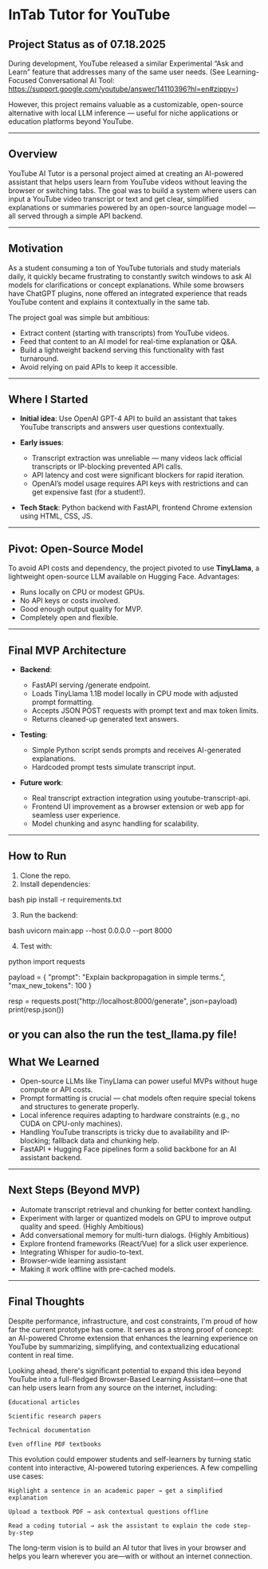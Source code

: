 # InTab Tutor for YouTube 

## Project Status as of 07.18.2025

During development, YouTube released a similar Experimental “Ask and Learn” feature that addresses many of the same user needs. (See Learning-Focused Conversational AI Tool: https://support.google.com/youtube/answer/14110396?hl=en#zippy=)

However, this project remains valuable as a customizable, open-source alternative with local LLM inference — useful for niche applications or education platforms beyond YouTube.

---



## Overview

YouTube AI Tutor is a personal project aimed at creating an AI-powered assistant that helps users learn from YouTube videos without leaving the browser or switching tabs. The goal was to build a system where users can input a YouTube video transcript or text and get clear, simplified explanations or summaries powered by an open-source language model — all served through a simple API backend.

---

## Motivation

As a student consuming a ton of YouTube tutorials and study materials daily, it quickly became frustrating to constantly switch windows to ask AI models for clarifications or concept explanations. While some browsers have ChatGPT plugins, none offered an integrated experience that reads YouTube content and explains it contextually in the same tab.

The project goal was simple but ambitious:

* Extract content (starting with transcripts) from YouTube videos.
* Feed that content to an AI model for real-time explanation or Q\&A.
* Build a lightweight backend serving this functionality with fast turnaround.
* Avoid relying on paid APIs to keep it accessible.

---

## Where I Started

* **Initial idea**: Use OpenAI GPT-4 API to build an assistant that takes YouTube transcripts and answers user questions contextually.
* **Early issues**:

  * Transcript extraction was unreliable — many videos lack official transcripts or IP-blocking prevented API calls.
  * API latency and cost were significant blockers for rapid iteration.
  * OpenAI’s model usage requires API keys with restrictions and can get expensive fast (for a student!).
* **Tech Stack**: Python backend with FastAPI, frontend Chrome extension using HTML, CSS, JS.

---

## Pivot: Open-Source Model

To avoid API costs and dependency, the project pivoted to use **TinyLlama**, a lightweight open-source LLM available on Hugging Face. Advantages:

* Runs locally on CPU or modest GPUs.
* No API keys or costs involved.
* Good enough output quality for MVP.
* Completely open and flexible.

---

## Final MVP Architecture

* **Backend**:

  * FastAPI serving /generate endpoint.
  * Loads TinyLlama 1.1B model locally in CPU mode with adjusted prompt formatting.
  * Accepts JSON POST requests with prompt text and max token limits.
  * Returns cleaned-up generated text answers.

* **Testing**:

  * Simple Python script sends prompts and receives AI-generated explanations.
  * Hardcoded prompt tests simulate transcript input.

* **Future work**:

  * Real transcript extraction integration using youtube-transcript-api.
  * Frontend UI improvement as a browser extension or web app for seamless user experience.
  * Model chunking and async handling for scalability.
  

---

## How to Run

1. Clone the repo.
2. Install dependencies:

bash
pip install -r requirements.txt



3. Run the backend:

bash
uvicorn main:app --host 0.0.0.0 --port 8000



4. Test with:

python
import requests

payload = {
  "prompt": "Explain backpropagation in simple terms.",
  "max_new_tokens": 100
}

resp = requests.post("http://localhost:8000/generate", json=payload)
print(resp.json())


or you can also the run the test_llama.py file!
---

## What We Learned

* Open-source LLMs like TinyLlama can power useful MVPs without huge compute or API costs.
* Prompt formatting is crucial — chat models often require special tokens and structures to generate properly.
* Local inference requires adapting to hardware constraints (e.g., no CUDA on CPU-only machines).
* Handling YouTube transcripts is tricky due to availability and IP-blocking; fallback data and chunking help.
* FastAPI + Hugging Face pipelines form a solid backbone for an AI assistant backend.

---

## Next Steps (Beyond MVP)

* Automate transcript retrieval and chunking for better context handling.
* Experiment with larger or quantized models on GPU to improve output quality and speed. (Highly Ambitious)
* Add conversational memory for multi-turn dialogs. (Highly Ambitious)
* Explore frontend frameworks (React/Vue) for a slick user experience.
* Integrating Whisper for audio-to-text.
* Browser-wide learning assistant
* Making it work offline with pre-cached models. 

---

## Final Thoughts

Despite performance, infrastructure, and cost constraints, I'm proud of how far the current prototype has come. It serves as a strong proof of concept: an AI-powered Chrome extension that enhances the learning experience on YouTube by summarizing, simplifying, and contextualizing educational content in real time.

Looking ahead, there's significant potential to expand this idea beyond YouTube into a full-fledged Browser-Based Learning Assistant—one that can help users learn from any source on the internet, including:

    Educational articles

    Scientific research papers

    Technical documentation

    Even offline PDF textbooks

This evolution could empower students and self-learners by turning static content into interactive, AI-powered tutoring experiences. A few compelling use cases:

    Highlight a sentence in an academic paper → get a simplified explanation

    Upload a textbook PDF → ask contextual questions offline

    Read a coding tutorial → ask the assistant to explain the code step-by-step

The long-term vision is to build an AI tutor that lives in your browser and helps you learn wherever you are—with or without an internet connection.